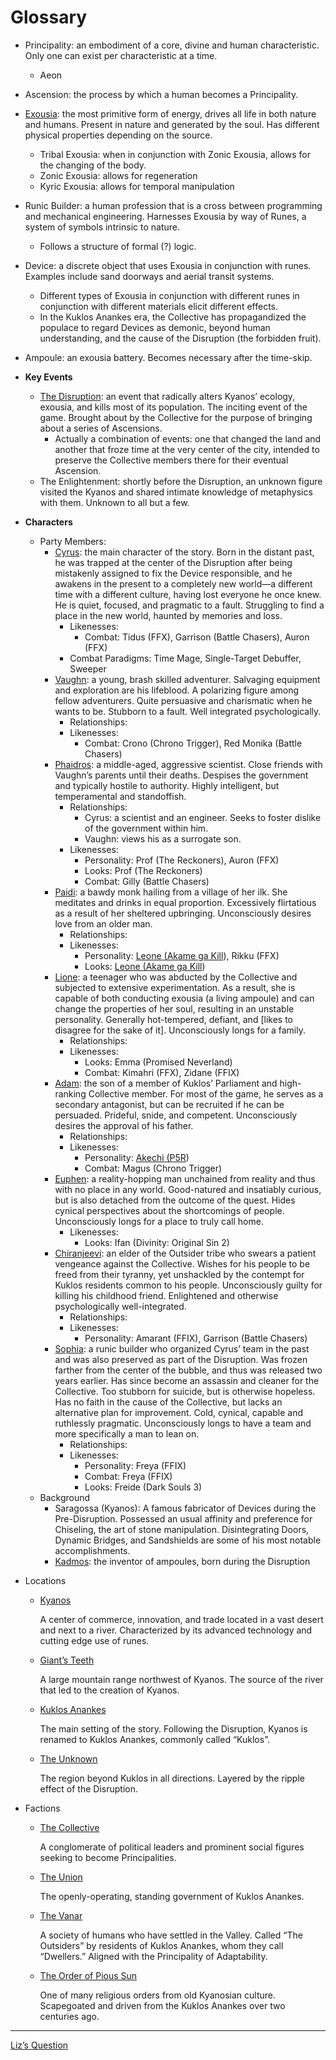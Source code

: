 # Glossary

- Principality: an embodiment of a core, divine and human characteristic. Only one can exist per characteristic at a time.
    - Aeon
- Ascension: the process by which a human becomes a Principality.
- [Exousia](Worldbuilding%20af7a4b31ec684e5e8bd4d886b4f02409/Metaphysics%20a2912e62db9f400387ab5e29d44c39c1/Exousia%20#WIP%20b40a09035f7d4d2e93c9560be6706010.md): the most primitive form of energy, drives all life in both nature and humans. Present in nature and generated by the soul.  Has different physical properties depending on the source.
    - Tribal Exousia: when in conjunction with Zonic Exousia, allows for the changing of the body.
    - Zonic Exousia: allows for regeneration
    - Kyric Exousia: allows for temporal manipulation
- Runic Builder: a human profession that is a cross between programming and mechanical engineering. Harnesses Exousia by way of Runes, a system of symbols intrinsic to nature.
    - Follows a structure of formal (?) logic.
- Device: a discrete object that uses Exousia in conjunction with runes. Examples include sand doorways and aerial transit systems.
    - Different types of Exousia in conjunction with different runes in conjunction with different materials elicit different effects.
    - In the Kuklos Anankes era, the Collective has propagandized the populace to regard Devices as demonic, beyond human understanding, and the cause of the Disruption (the forbidden fruit).
- Ampoule: an exousia battery. Becomes necessary after the time-skip.
- **Key Events**
    - [The Disruption](Worldbuilding%20af7a4b31ec684e5e8bd4d886b4f02409/Events%20&%20Timeline%20404ad6ccc7a04f5096e8b2cef3bbc29b/The%20Disruption%20#WIP%201ca3b38f76bb4412a094ce216c73bff8.md): an event that radically alters Kyanos’ ecology, exousia, and kills most of its population. The inciting event of the game. Brought about by the Collective for the purpose of bringing about a series of Ascensions.
        - Actually a combination of events: one that changed the land and another that froze time at the very center of the city, intended to preserve the Collective members there for their eventual Ascension.
    - The Enlightenment: shortly before the Disruption, an unknown figure visited the Kyanos and shared intimate knowledge of metaphysics with them. Unknown to all but a few.
- **Characters**
    - Party Members:
        - [Cyrus](Characters%206c458aea434e4c48a1777cf02b99de58/Cyrus,%20the%20Seeker%20cd3bdea2c59c420ca0e474dc71320fe0.md): the main character of the story. Born in the distant past, he was trapped at the center of the Disruption after being mistakenly assigned to fix the Device responsible, and he awakens in the present to a completely new world—a different time with a different culture, having lost everyone he once knew. He is quiet, focused, and pragmatic to a fault. Struggling to find a place in the new world, haunted by memories and loss.
            - Likenesses:
                - Combat: Tidus (FFX), Garrison (Battle Chasers), Auron (FFX)
            - Combat Paradigms: Time Mage, Single-Target Debuffer, Sweeper
        - [Vaughn](Characters%206c458aea434e4c48a1777cf02b99de58/Vaughn,%20the%20Hawk%200e5842041f0045b68e524d487e8408f3.md): a young, brash skilled adventurer. Salvaging equipment and exploration are his lifeblood. A polarizing figure among fellow adventurers. Quite persuasive and charismatic when he wants to be. Stubborn to a fault. Well integrated psychologically.
            - Relationships:
            - Likenesses:
                - Combat: Crono (Chrono Trigger), Red Monika (Battle Chasers)
        - [Phaidros](Characters%206c458aea434e4c48a1777cf02b99de58/Phaidros,%20Second%20Gnosis%202cc68260550e46b5a9ca7e04e73007be.md): a middle-aged, aggressive scientist. Close friends with Vaughn’s parents until their deaths. Despises the government and typically hostile to authority. Highly intelligent, but temperamental and standoffish.
            - Relationships:
                - Cyrus: a scientist and an engineer. Seeks to foster dislike of the government within him.
                - Vaughn: views his as a surrogate son.
            - Likenesses:
                - Personality: Prof (The Reckoners), Auron (FFX)
                - Looks: Prof (The Reckoners)
                - Combat: Gilly (Battle Chasers)
        - [Paidi](Characters%206c458aea434e4c48a1777cf02b99de58/Paidi,%20the%20Mystic%20785bf7fc1ef745cca31a8025479ae872.md): a bawdy monk hailing from a village of her ilk. She meditates and drinks in equal proportion. Excessively flirtatious as a result of her sheltered upbringing. Unconsciously desires love from an older man.
            - Relationships:
            - Likenesses:
                - Personality: [Leone (Akame ga Kill](https://akamegakill.fandom.com/wiki/Leone)), Rikku (FFX)
                - Looks:  [Leone (Akame ga Kill](https://akamegakill.fandom.com/wiki/Leone))
        - [Lione](Characters%206c458aea434e4c48a1777cf02b99de58/Lione,%20the%20Changeling%20f19bb71a6eb74a4693018d916be0a2b2.md): a teenager who was abducted by the Collective and subjected to extensive experimentation. As a result, she is capable of both conducting exousia (a living ampoule) and can change the properties of her soul, resulting in an unstable personality. Generally hot-tempered, defiant, and [likes to disagree for the sake of it]. Unconsciously longs for a family.
            - Relationships:
            - Likenesses:
                - Looks: Emma (Promised Neverland)
                - Combat: Kimahri (FFX), Zidane (FFIX)
        - [Adam](Characters%206c458aea434e4c48a1777cf02b99de58/Adam,%20the%20Supreme%2072b863fd3cb8474e81009a73afd5e86e.md): the son of a member of Kuklos’ Parliament and high-ranking Collective member. For most of the game, he serves as a secondary antagonist, but can be recruited if he can be persuaded. Prideful, snide, and competent. Unconsciously desires the approval of his father.
            - Relationships:
            - Likenesses:
                - Personality: [Akechi (P5R](https://megamitensei.fandom.com/wiki/Goro_Akechi))
                - Combat: Magus (Chrono Trigger)
        - [Euphen](Characters%206c458aea434e4c48a1777cf02b99de58/Euphen,%20the%20Wanderer%20feb435ac4a914d89897032df7aad3288.md): a reality-hopping man unchained from reality and thus with no place in any world. Good-natured and insatiably curious, but is also detached from the outcome of the quest. Hides cynical perspectives about the shortcomings of people. Unconsciously longs for a place to truly call home.
            - Likenesses:
                - Looks: Ifan (Divinity: Original Sin 2)
        - [Chiranjeevi](Characters%206c458aea434e4c48a1777cf02b99de58/Chiranjeevi,%20the%20Outsider%2038de32ba16df49139d9cd6ab000854eb.md): an elder of the Outsider tribe who swears a patient vengeance against the Collective. Wishes for his people to be freed from their tyranny, yet unshackled by the contempt for Kuklos residents common to his people. Unconsciously guilty for killing his childhood friend. Enlightened and otherwise psychologically well-integrated.
            - Relationships:
            - Likenesses:
                - Personality: Amarant (FFIX), Garrison (Battle Chasers)
        - [Sophia](Characters%206c458aea434e4c48a1777cf02b99de58/Sophia,%20the%20Assassin%2083177f0c866148048e0c541b3cb90ef5.md): a runic builder who organized Cyrus’ team in the past and was also preserved as part of the Disruption. Was frozen farther from the center of the bubble, and thus was released two years earlier. Has since become an assassin and cleaner for the Collective. Too stubborn for suicide, but is otherwise hopeless. Has no faith in the cause of the Collective, but lacks an alternative plan for improvement. Cold, cynical, capable and ruthlessly pragmatic. Unconsciously longs to have a team and more specifically a man to lean on.
            - Relationships:
            - Likenesses:
                - Personality: Freya (FFIX)
                - Combat: Freya (FFIX)
                - Looks: Freide (Dark Souls 3)
    - Background
        - Saragossa (Kyanos): A famous fabricator of Devices during the Pre-Disruption. Possessed an usual affinity and preference for Chiseling, the art of stone manipulation. Disintegrating Doors, Dynamic Bridges, and Sandshields are some of his most notable accomplishments.
        - [Kadmos](Characters%206c458aea434e4c48a1777cf02b99de58/Kadmos%2094dbb23b22864ce1925bbd0d9f92b6ce.md): the inventor of ampoules, born during the Disruption
- Locations
    - [Kyanos](Worldbuilding%20af7a4b31ec684e5e8bd4d886b4f02409/Locations%2071d7535b7f524b8f94b30cf08f8b5c75/Kyano%CC%81s%205690e21fb2144bbda2465317575f9fb1.md)
        
        
         A center of commerce, innovation, and trade located in a vast desert and next to a river. Characterized by its advanced technology and cutting edge use of runes.
        
    - [Giant’s Teeth](Worldbuilding%20af7a4b31ec684e5e8bd4d886b4f02409/Locations%2071d7535b7f524b8f94b30cf08f8b5c75/The%20Giant%E2%80%99s%20Teeth%2085d785a62a6c46f3890b5c364a46bb75.md)
        
        
        A large mountain range northwest of Kyanos. The source of the river that led to the creation of Kyanos.
        
    - [Kuklos Anankes](Worldbuilding%20af7a4b31ec684e5e8bd4d886b4f02409/Locations%2071d7535b7f524b8f94b30cf08f8b5c75/Kuklos%20Anankes%20fab30a769efd40e1ae183903c8d601cb.md)
        
        
        The main setting of the story. Following the Disruption, Kyanos is renamed to Kuklos Anankes, commonly called “Kuklos”.
        
    - [The Unknown](Worldbuilding%20af7a4b31ec684e5e8bd4d886b4f02409/Locations%2071d7535b7f524b8f94b30cf08f8b5c75/The%20Unknown%20ebd6d418d13a45d0a76ec6f6c7852eda.md)
        
        
        The region beyond Kuklos in all directions. Layered by the ripple effect of the Disruption.
        
- Factions
    - [The Collective](Worldbuilding%20af7a4b31ec684e5e8bd4d886b4f02409/Factions%20432c601a348542f7acd8b40933446729/The%20Collective%20ce0a18857587471ab066d74bc3ec2f3d.md)
        
        
        A conglomerate of political leaders and prominent social figures seeking to become Principalities.
        
    - [The Union](Worldbuilding%20af7a4b31ec684e5e8bd4d886b4f02409/Factions%20432c601a348542f7acd8b40933446729/The%20Union%207f4103fb885a4d78868008897cfd7eb4.md)
        
        
        The openly-operating, standing government of Kuklos Anankes.
        
    - [The Vanar](Worldbuilding%20af7a4b31ec684e5e8bd4d886b4f02409/Factions%20432c601a348542f7acd8b40933446729/The%20Vanarites%2097b6f12b989646029d3091e6365aa662.md)
        
        
        A society of humans who have settled in the Valley. Called “The Outsiders” by residents of Kuklos Anankes, whom they call “Dwellers.” Aligned with the Principality of Adaptability.
        
    - [The Order of Pious Sun](Worldbuilding%20af7a4b31ec684e5e8bd4d886b4f02409/Factions%20432c601a348542f7acd8b40933446729/The%20Order%20of%20Pious%20Sun%20#WIP%2069a06a9c90154df98e9d2658d1c1dabd.md)
        
        
        One of many religious orders from old Kyanosian culture. Scapegoated and driven from the Kuklos Anankes over two centuries ago.
        

---

[Liz’s Question](Glossary%20bd471cf446244dddbf856d8dac59fa71/Liz%E2%80%99s%20Question%203fb77ead7edf423595f4a385c8c08fdd.md)